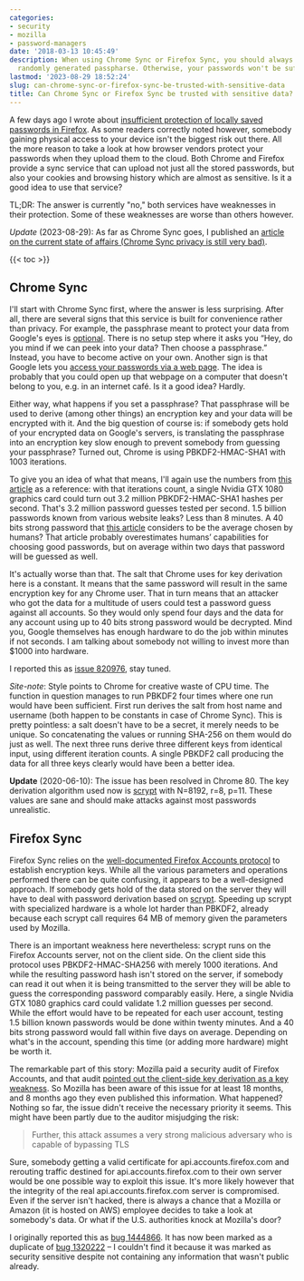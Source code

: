 ```yaml
---
categories:
- security
- mozilla
- password-managers
date: '2018-03-13 10:45:49'
description: When using Chrome Sync or Firefox Sync, you should always choose a long
  randomly generated passpharse. Otherwise, your passwords won't be sufficiently protected.
lastmod: '2023-08-29 18:52:24'
slug: can-chrome-sync-or-firefox-sync-be-trusted-with-sensitive-data
title: Can Chrome Sync or Firefox Sync be trusted with sensitive data?
---
```


A few days ago I wrote about [insufficient protection of locally saved passwords in Firefox](/2018/03/10/master-password-in-firefox-or-thunderbird-do-not-bother). As some readers correctly noted however, somebody gaining physical access to your device isn't the biggest risk out there. All the more reason to take a look at how browser vendors protect your passwords when they upload them to the cloud. Both Chrome and Firefox provide a sync service that can upload not just all the stored passwords, but also your cookies and browsing history which are almost as sensitive. Is it a good idea to use that service?

TL;DR: The answer is currently "no," both services have weaknesses in their protection. Some of these weaknesses are worse than others however.

*Update* (2023-08-29):  As far as Chrome Sync goes, I published an [article on the current state of affairs (Chrome Sync privacy is still very bad)](/2023/08/29/chrome-sync-privacy-is-still-very-bad/).

{{< toc >}}

## Chrome Sync

I'll start with Chrome Sync first, where the answer is less surprising. After all, there are several signs that this service is built for convenience rather than privacy. For example, the passphrase meant to protect your data from Google's eyes is [optional](https://support.google.com/chrome/answer/165139#passphrase). There is no setup step where it asks you “Hey, do you mind if we can peek into your data? Then choose a passphrase.” Instead, you have to become active on your own. Another sign is that Google lets you [access your passwords via a web page](https://passwords.google.com/). The idea is probably that you could open up that webpage on a computer that doesn't belong to you, e.g. in an internet café. Is it a good idea? Hardly.

Either way, what happens if you set a passphrase? That passphrase will be used to derive (among other things) an encryption key and your data will be encrypted with it. And the big question of course is: if somebody gets hold of your encrypted data on Google's servers, is translating the passphrase into an encryption key slow enough to prevent somebody from guessing your passphrase? Turned out, Chrome is using PBKDF2-HMAC-SHA1 with 1003 iterations.

To give you an idea of what that means, I'll again use the numbers from [this article](https://blog.codinghorror.com/hacker-hack-thyself/) as a reference: with that iterations count, a single Nvidia GTX 1080 graphics card could turn out 3.2 million PBKDF2-HMAC-SHA1 hashes per second. That's 3.2 million password guesses tested per second. 1.5 billion passwords known from various website leaks? Less than 8 minutes. A 40 bits strong password that [this article](http://research.microsoft.com/pubs/74164/www2007.pdf) considers to be the average chosen by humans? That article probably overestimates humans’ capabilities for choosing good passwords, but on average within two days that password will be guessed as well.

It's actually worse than that. The salt that Chrome uses for key derivation here is a constant. It means that the same password will result in the same encryption key for any Chrome user. That in turn means that an attacker who got the data for a multitude of users could test a password guess against all accounts. So they would only spend four days and the data for any account using up to 40 bits strong password would be decrypted. Mind you, Google themselves has enough hardware to do the job within minutes if not seconds. I am talking about somebody not willing to invest more than $1000 into hardware.

I reported this as [issue 820976](https://bugs.chromium.org/p/chromium/issues/detail?id=820976), stay tuned.

_Site-note_: Style points to Chrome for creative waste of CPU time. The function in question manages to run PBKDF2 four times where one run would have been sufficient. First run derives the salt from host name and username (both happen to be constants in case of Chrome Sync). This is pretty pointless: a salt doesn't have to be a secret, it merely needs to be unique. So concatenating the values or running SHA-256 on them would do just as well. The next three runs derive three different keys from identical input, using different iteration counts. A single PBKDF2 call producing the data for all three keys clearly would have been a better idea.

**Update** (2020-06-10): The issue has been resolved in Chrome 80. The key derivation algorithm used now is [scrypt](https://en.wikipedia.org/wiki/Scrypt) with N=8192, r=8, p=11. These values are sane and should make attacks against most passwords unrealistic.

## Firefox Sync

Firefox Sync relies on the [well-documented Firefox Accounts protocol](https://github.com/mozilla/fxa-auth-server/wiki/onepw-protocol) to establish encryption keys. While all the various parameters and operations performed there can be quite confusing, it appears to be a well-designed approach. If somebody gets hold of the data stored on the server they will have to deal with password derivation based on [scrypt](https://en.wikipedia.org/wiki/Scrypt). Speeding up scrypt with specialized hardware is a whole lot harder than PBKDF2, already because each scrypt call requires 64 MB of memory given the parameters used by Mozilla.

There is an important weakness here nevertheless: scrypt runs on the Firefox Accounts server, not on the client side. On the client side this protocol uses PBKDF2-HMAC-SHA256 with merely 1000 iterations. And while the resulting password hash isn't stored on the server, if somebody can read it out when it is being transmitted to the server they will be able to guess the corresponding password comparably easily. Here, a single Nvidia GTX 1080 graphics card could validate 1.2 million guesses per second. While the effort would have to be repeated for each user account, testing 1.5 billion known passwords would be done within twenty minutes. And a 40 bits strong password would fall within five days on average. Depending on what's in the account, spending this time (or adding more hardware) might be worth it.

The remarkable part of this story: Mozilla paid a security audit of Firefox Accounts, and that audit [pointed out the client-side key derivation as a key weakness](https://blog.mozilla.org/security/2017/07/18/web-service-audits-firefox-accounts/). So Mozilla has been aware of this issue for at least 18 months, and 8 months ago they even published this information. What happened? Nothing so far, the issue didn't receive the necessary priority it seems. This might have been partly due to the auditor misjudging the risk:

> Further, this attack assumes a very strong malicious adversary who is capable of bypassing TLS

Sure, somebody getting a valid certificate for api.accounts.firefox.com and rerouting traffic destined for api.accounts.firefox.com to their own server would be one possible way to exploit this issue. It's more likely however that the integrity of the real api.accounts.firefox.com server is compromised. Even if the server isn't hacked, there is always a chance that a Mozilla or Amazon (it is hosted on AWS) employee decides to take a look at somebody's data. Or what if the U.S. authorities knock at Mozilla's door?

I originally reported this as [bug 1444866](https://bugzilla.mozilla.org/show_bug.cgi?id=1444866). It has now been marked as a duplicate of [bug 1320222](https://bugzilla.mozilla.org/show_bug.cgi?id=1320222) – I couldn't find it because it was marked as security sensitive despite not containing any information that wasn't public already.